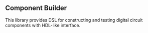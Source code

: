 ## Component Builder

This library provides DSL for constructing and testing digital circuit components with HDL-like interface.

